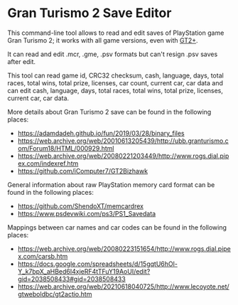 # Gran Turismo 2 Save Editor
This command-line tool allows to read and edit saves of PlayStation game Gran Turismo 2; it works with all game versions, even with [GT2+](https://www.gtplanet.net/forum/threads/mod-gran-turismo-2-plus-bug-fixes-restored-content-and-new-content-beta-7-released.378282/).

It can read and edit .mcr, .gme, .psv formats but can't resign .psv saves after edit.

This tool can read game id, CRC32 checksum, cash, language, days, total races, total wins, total prize, licenses, car count, current car, car data and can edit cash, language, days, total races, total wins, total prize, licenses, current car, car data.

More details about Gran Turismo 2 save can be found in the following places:
- https://adamdadeh.github.io/fun/2019/03/28/binary_files
- https://web.archive.org/web/20010613205439/http://ubb.granturismo.com/Forum18/HTML/000929.html
- https://web.archive.org/web/20080221203449/http://www.rogs.dial.pipex.com/indexref.htm
- https://github.com/iComputer7/GT2Bizhawk
  
General information about raw PlayStation memory card format can be found in the following places:
- https://github.com/ShendoXT/memcardrex
- https://www.psdevwiki.com/ps3/PS1_Savedata

Mappings between car names and car codes can be found in the following places:
- https://web.archive.org/web/20080223151654/http://www.rogs.dial.pipex.com/carsb.htm
- https://docs.google.com/spreadsheets/d/15gqtU6hOl-Y_k7bpX_aHBed6I4xjeRF4tTFuY19AoUI/edit?gid=2038508433#gid=2038508433
- https://web.archive.org/web/20210618040725/http://www.lecoyote.net/gtweboldbc/gt2actio.htm
